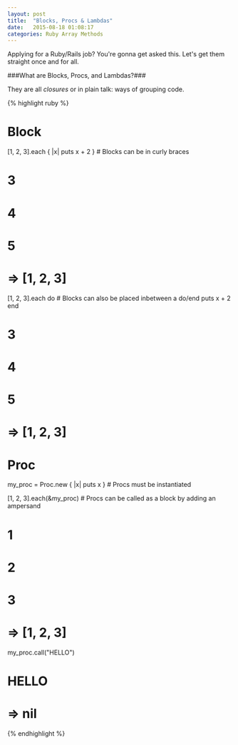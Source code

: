 ```yaml
---
layout: post
title:  "Blocks, Procs & Lambdas"
date:   2015-08-18 01:08:17
categories: Ruby Array Methods
---
```


Applying for a Ruby/Rails job? You're gonna get asked this. Let's get them straight once and for all.

###What are Blocks, Procs, and Lambdas?###

They are all *closures* or in plain talk: ways of grouping code.

{% highlight ruby %}
# Block

[1, 2, 3].each { |x| puts x + 2 }    # Blocks can be in curly braces 

# 3
# 4
# 5
#  => [1, 2, 3] 

[1, 2, 3].each do                    # Blocks can also be placed inbetween a do/end
  puts x + 2 
end

# 3
# 4
# 5
#  => [1, 2, 3]

# Proc

my_proc = Proc.new { |x| puts x }    # Procs must be instantiated

[1, 2, 3].each(&my_proc)             # Procs can be called as a block by adding an ampersand 

# 1
# 2
# 3
#  => [1, 2, 3]

my_proc.call("HELLO")               

# HELLO
#  => nil

{% endhighlight %}
